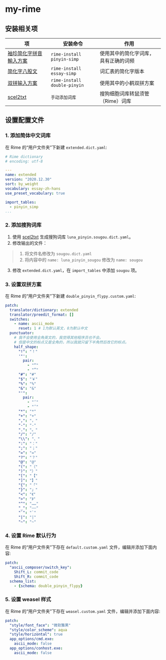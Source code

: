# my-rime

## 安装相关项
| 项 | 安装命令 | 作用 |
| -- | ---- | -------- |
| [袖珍简化字拼音輸入方案](https://github.com/rime/rime-pinyin-simp)  | `rime-install pinyin-simp` | 使用其中的简化字词库，具有正确的词频 |
| [简化字八股文](https://github.com/rime/rime-essay-simp)  | `rime-install essay-simp` | 词汇表的简化字版本 |
| [双拼输入方案](https://github.com/rime/rime-double-pinyin)  | `rime-install double-pinyin` | 使用其中的小鹤双拼方案 |
| [scel2txt](https://github.com/lewangdev/scel2txt)  | `手动添加词库` | 搜狗细胞词库转鼠须管（Rime）词库 |

## 设置配置文件
### 1. 添加简体中文词库
在 Rime 的“用户文件夹”下新建 `extended.dict.yaml`: 
```yaml
# Rime dictionary
# encoding: utf-8

---
name: extended
version: "2020.12.30"
sort: by_weight
vocabulary: essay-zh-hans
use_preset_vocabulary: true

import_tables:
  - pinyin_simp
...
```

### 2. 添加搜狗词库
1. 使用 [scel2txt](https://github.com/lewangdev/scel2txt) 生成搜狗词库 `luna_pinyin.sougou.dict.yaml`。  
2. 修改输出的文件：
>  1. 将文件名修改为 `sougou.dict.yaml`
>  2. 将内容中的 `name: luna_pinyin_sougou` 修改为 `name: sougou`
3. 修改 `extended.dict.yaml`，在 `import_tables` 中添加 `sougou` 项。


### 3. 设置双拼方案
在 Rime 的“用户文件夹”下新建 `double_pinyin_flypy.custom.yaml`:
```yaml
patch:
  translator/dictionary: extended
  translator/preedit_format: []
  switches:
    - name: ascii_mode
      reset: 1 # 1为默认英文，0为默认中文
  punctuator:
    # 我不会使用全角英文的，我觉得其他程序员也不会。
    # 但是中文的标点又是全角的，所以我就只留下半角然后改它的标点。
    half_shape:
      "!": "！"
      '"':
        pair:
          - "“"
          - "”"
      "#": "#"
      "$": "￥"
      "%": "%"
      "&": "&"
      "'":
        pair:
          - "‘"
          - "’"
      "*": "*"
      "+": "+"
      ",": "，"
      "-": "-"
      ".": "。"
      "/": "/"
      "\\": "、"
      ":": "："
      ";": "；"
      "=": "="
      "?": "？"
      "@": "@"
      "(": "（"
      ")": "）"
      "[": "【"
      "]": "】"
      "{": "「"
      "}": "」"
      "<": "《"
      ">": "》"
      "^": "……"
      "_": "——"
      "`": "`"
      "|": "|"
      "~": "~"
```

### 4. 设置 Rime 默认行为
在 Rime 的“用户文件夹”下存在 `default.custom.yaml` 文件，编辑并添加下面内容:
```yaml
patch:
  "ascii_composer/switch_key":
    Shift_L: commit_code
    Shift_R: commit_code
  schema_list:
    - {schema: double_pinyin_flypy}
```

### 5. 设置 weasel 样式
在 Rime 的“用户文件夹”下存在 `weasel.custom.yaml` 文件，编辑并添加下面内容:
```yaml
patch:
  "style/font_face": "微软雅黑"
  "style/color_scheme": aqua
  "style/horizontal": true
  app_options/cmd.exe:
    ascii_mode: false
  app_options/conhost.exe:
    ascii_mode: false
```
